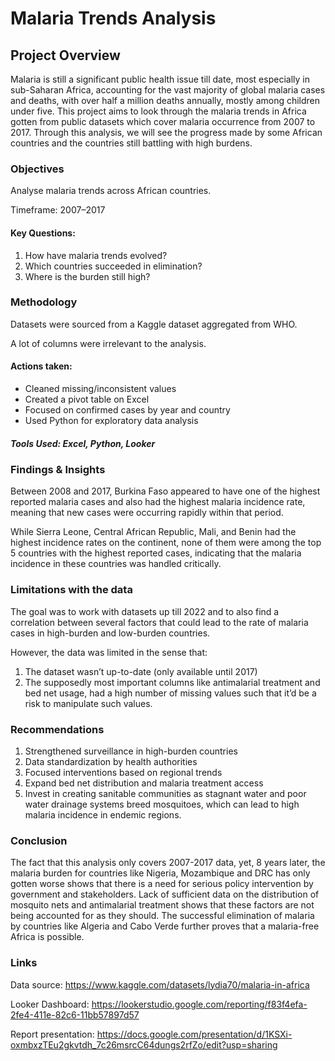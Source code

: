 # Malaria Trends Analysis
## Project Overview
Malaria is still a significant public health issue till date, most especially in sub-Saharan Africa, accounting for the vast majority of global malaria cases and deaths, with over half a million deaths annually, mostly among children under five. 
This project aims to look through the malaria trends in Africa gotten from public datasets which cover malaria occurrence from 2007 to 2017. 
Through this analysis, we will see the progress made by some African countries and the countries still battling with high burdens.

### Objectives
Analyse malaria trends across African countries.

Timeframe: 2007–2017

#### Key Questions:
1. How have malaria trends evolved?
2. Which countries succeeded in elimination?
2. Where is the burden still high?

### Methodology
Datasets were sourced from a Kaggle dataset aggregated from WHO.

A lot of columns were irrelevant to the analysis.

#### Actions taken:
- Cleaned missing/inconsistent values
- Created a pivot table on Excel
- Focused on confirmed cases by year and country
- Used Python for exploratory data analysis

##### Tools Used: Excel, Python, Looker

### Findings & Insights
Between 2008 and 2017, Burkina Faso appeared to have one of the highest reported malaria cases and also had the highest malaria incidence rate, meaning that new cases were occurring rapidly within that period.

While Sierra Leone, Central African Republic, Mali, and Benin had the highest incidence rates on the continent, none of them were among the top 5 countries with the highest reported cases, indicating that the malaria incidence in these countries was handled critically.

### Limitations with the data
The goal was to work with datasets up till 2022 and to also find a correlation between several factors that could lead to the rate of malaria cases in high-burden and low-burden countries.

However, the data was limited in the sense that:
1. The dataset wasn’t up-to-date (only available until 2017)
2. The supposedly most important columns like antimalarial treatment and bed net usage, had a high number of missing values such that it’d be a risk to manipulate such values. 

### Recommendations
1. Strengthened surveillance in high-burden countries
2. Data standardization by health authorities
3. Focused interventions based on regional trends
4. Expand bed net distribution and malaria treatment access
5. Invest in creating sanitable communities as stagnant water and poor water drainage systems breed mosquitoes, which can lead to high malaria incidence in endemic regions.

### Conclusion
The fact that this analysis only covers 2007-2017 data, yet, 8 years later, the malaria burden for countries like Nigeria, Mozambique and DRC has only gotten worse shows that there is a need for serious policy intervention by government and stakeholders. Lack of sufficient data on the distribution of mosquito nets and antimalarial treatment shows that these factors are not being accounted for as they should. 
The successful elimination of malaria by countries like Algeria and Cabo Verde further proves that a malaria-free Africa is possible.

### Links
Data source: https://www.kaggle.com/datasets/lydia70/malaria-in-africa

Looker Dashboard: https://lookerstudio.google.com/reporting/f83f4efa-2fe4-411e-82c6-11bb57897d57

Report presentation: https://docs.google.com/presentation/d/1KSXi-oxmbxzTEu2gkvtdh_7c26msrcC64dungs2rfZo/edit?usp=sharing
